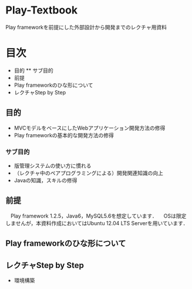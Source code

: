 Play-Textbook
=============

Play frameworkを前提にした外部設計から開発までのレクチャ用資料

# 目次

* 目的
** サブ目的
* 前提
* Play frameworkのひな形について
* レクチャStep by Step


## 目的

* MVCモデルをベースにしたWebアプリケーション開発方法の修得
* Play frameworkの基本的な開発方法の修得


### サブ目的

* 版管理システムの使い方に慣れる
* （レクチャ中のペアプログラミングによる）開発関連知識の向上
* Javaの知識，スキルの修得


## 前提

　Play framework 1.2.5，Java6，MySQL5.6を想定しています．
　OSは限定しませんが，本資料作成においてはUbuntu 12.04 LTS Serverを用いています．


## Play frameworkのひな形について

## レクチャStep by Step

* 環境構築
